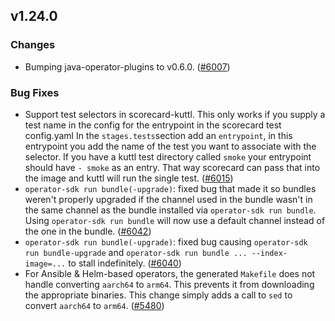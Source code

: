 ## v1.24.0

### Changes

- Bumping java-operator-plugins to v0.6.0. ([#6007](https://github.com/operator-framework/operator-sdk/pull/6007))

### Bug Fixes

- Support test selectors in scorecard-kuttl. This only works if you supply a test name in the config for the entrypoint in the scorecard test config.yaml
In the `stages.tests`section add an `entrypoint`, in this entrypoint you add the name of the test you want to associate with the selector.
If you have a kuttl test directory called `smoke` your entrypoint should have `- smoke` as an entry. That way scorecard can pass that into the image and kuttl will run the single test. ([#6015](https://github.com/operator-framework/operator-sdk/pull/6015))
- `operator-sdk run bundle(-upgrade)`: fixed bug that made it so bundles weren't properly upgraded if the  channel used in the bundle wasn't in the same channel as the bundle installed via `operator-sdk run bundle`. Using `operator-sdk run bundle` will now use a default channel instead of the one in the bundle. ([#6042](https://github.com/operator-framework/operator-sdk/pull/6042))
- `operator-sdk run bundle(-upgrade)`: fixed bug causing `operator-sdk run bundle-upgrade` and `operator-sdk run bundle ... --index-image=...` to stall indefinitely. ([#6040](https://github.com/operator-framework/operator-sdk/pull/6040))
- For Ansible & Helm-based operators, the generated `Makefile` does not handle converting `aarch64` to `arm64`. This prevents it from downloading the appropriate binaries.
This change simply adds a call to `sed` to convert `aarch64` to `arm64`. ([#5480](https://github.com/operator-framework/operator-sdk/pull/5480))
